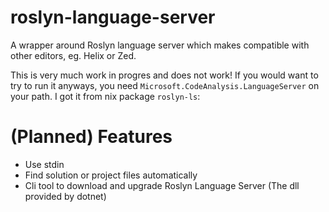 # roslyn-language-server
A wrapper around Roslyn language server which makes compatible with other editors, eg. Helix or Zed.

This is very much work in progres and does not work!
If you would want to try to run it anyways, you need `Microsoft.CodeAnalysis.LanguageServer` on your path. I got it from nix package `roslyn-ls`: 

# (Planned) Features
- Use stdin
- Find solution or project files automatically
- Cli tool to download and upgrade Roslyn Language Server (The dll provided by dotnet)
